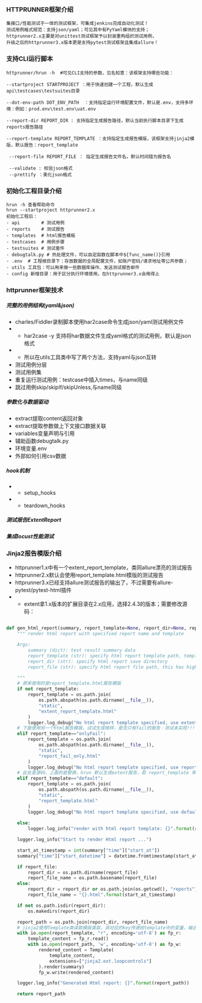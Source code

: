 ### HTTPRUNNER框架介绍
```大疆
集接口/性能测试于一体的测试框架，可集成jenkins完成自动化测试！
测试用例格式规范：支持json/yaml；可见其中有PyYaml模块的支持；
httprunner2.x主要是对unittest测试框架予以封装重构组织测试用例，
升级之后的httprunner3.x版本更是支持pytest测试框架且集成allure！
```

### 支持CLI运行脚本
```
httprunner/hrun -h  #可见CLI支持的参数，见名知意：该框架支持哪些功能：

--startproject STARTPROJECT ：用于快速创建一个工程，默认生成api\testcases\testsuites目录

--dot-env-path DOT_ENV_PATH  ：支持指定运行环境配置文件，默认是.env，支持多环境：例如：prod.env\test.env\uat.env

--report-dir REPORT_DIR	: 支持指定生成报告路径，默认当前执行脚本目录下生成reports报告路径

--report-template REPORT_TEMPLATE ：支持指定生成报告模版，该框架支持jinja2模版，默认报告：report_template

 --report-file REPORT_FILE ： 指定生成报告文件名，默认时间错为报告名
 
 --validate	: 校验json格式
 --prettify	：美化json格式
```

### 初始化工程目录介绍
```
hrun -h 查看帮助命令
hrun --startproject httprunner2.x
初始化工程后：
- api		 # 测试用例
- reports    # 测试报告
- templates  # html报告模板
- testcases  # 用例步骤
- testsuites # 测试套件
- debugtalk.py # 热处理文件，可以自定函数在脚本中${func_name()}引用
- .env  # 工程根目录下：存放数据的全局配置文件，如账户密码/请求地址等公共参数；
- utils 工具包：可以用来做一些数据库操作、发送测试报告邮件
- config 新增目录：用于区分执行环境使用，在httprunner3.x会用得上
```

### httprunner框架技术
##### 完整的用例结构(yaml&json)
- charles/Fiddler录制脚本使用har2case命令生成json/yaml测试用例文件
- - har2case -y 支持将har数据文件生成yaml格式的测试用例，默认是json格式
- - 所以在utils工具类中写了两个方法，支持yaml与json互转
- 测试用例分层
- 测试用例集
- 重复运行测试用例：testcase中插入times，与name同级
- 跳过用例skip/skipIf/skipUnless,与name同级
##### 参数化与数据驱动
- extract提取content返回对象
- extract提取参数做上下文接口数据关联
- variables变量声明与引用
- 辅助函数debugtalk.py
- 环境变量.env
- 外部如何引用csv数据
##### hook机制
- - setup_hooks
- - teardown_hooks
##### 测试报告ExtentReport
##### 集成locust性能测试


### Jinja2报告模版介绍
- httprunner1.x中有一个extent_report_template，类同allure漂亮的测试报告
- httprunner2.x默认会使用report_template.html模版的测试报告
- httprunner3.x已经支持allure测试报告的输出了，不过需要有allure-pytest/pytest-html插件
- - extent拿1.x版本的扩展目录在2.x应用，选择2.4.3的版本；需要修改源码：
```python

def gen_html_report(summary, report_template=None, report_dir=None, report_file=None):
    """ render html report with specified report name and template

    Args:
        summary (dict): test result summary data
        report_template (str): specify html report template path, template should be in Jinja2 format.
        report_dir (str): specify html report save directory
        report_file (str): specify html report file path, this has higher priority than specifying report dir.

    """
    # 原来使用的是report_template.html报告模版
    if not report_template:
        report_template = os.path.join(
            os.path.abspath(os.path.dirname(__file__)),
            "static",
            "extent_report_template.html"
        )
        logger.log_debug("No html report template specified, use extent_report_template.")
    # 下面使用另一个html报告模版，试试生成啥样，是否只有fail的报告：测试未实现!!!
    elif report_template=="onlyFail":
        report_template = os.path.join(
            os.path.abspath(os.path.dirname(__file__)),
            "static",
            "report_fail_only.html"
        )
        logger.log_debug("No html report template specified, use report_fail_only.")
    # 此处是源码，上面的是替换，hrun 默认生成extent报告，若 report_template 带上default则生成原报告样式
    elif report_template=="default":
        report_template = os.path.join(
            os.path.abspath(os.path.dirname(__file__)),
            "static",
            "report_template.html"
        )
        logger.log_debug("No html report template specified, use default_report_template.")
        
    else:
        logger.log_info("render with html report template: {}".format(report_template))

    logger.log_info("Start to render Html report ...")

    start_at_timestamp = int(summary["time"]["start_at"])
    summary["time"]["start_datetime"] = datetime.fromtimestamp(start_at_timestamp).strftime('%Y-%m-%d %H:%M:%S')

    if report_file:
        report_dir = os.path.dirname(report_file)
        report_file_name = os.path.basename(report_file)
    else:
        report_dir = report_dir or os.path.join(os.getcwd(), "reports")
        report_file_name = "{}.html".format(start_at_timestamp)

    if not os.path.isdir(report_dir):
        os.makedirs(report_dir)

    report_path = os.path.join(report_dir, report_file_name)
    # jinja2使用Template类读取模版类容，讲对应的key传递给template中的变量，输出到report_path
    with io.open(report_template, "r", encoding='utf-8') as fp_r:
        template_content = fp_r.read()
        with io.open(report_path, 'w', encoding='utf-8') as fp_w:
            rendered_content = Template(
                template_content,
                extensions=["jinja2.ext.loopcontrols"]
            ).render(summary)
            fp_w.write(rendered_content)

    logger.log_info("Generated Html report: {}".format(report_path))

    return report_path
```